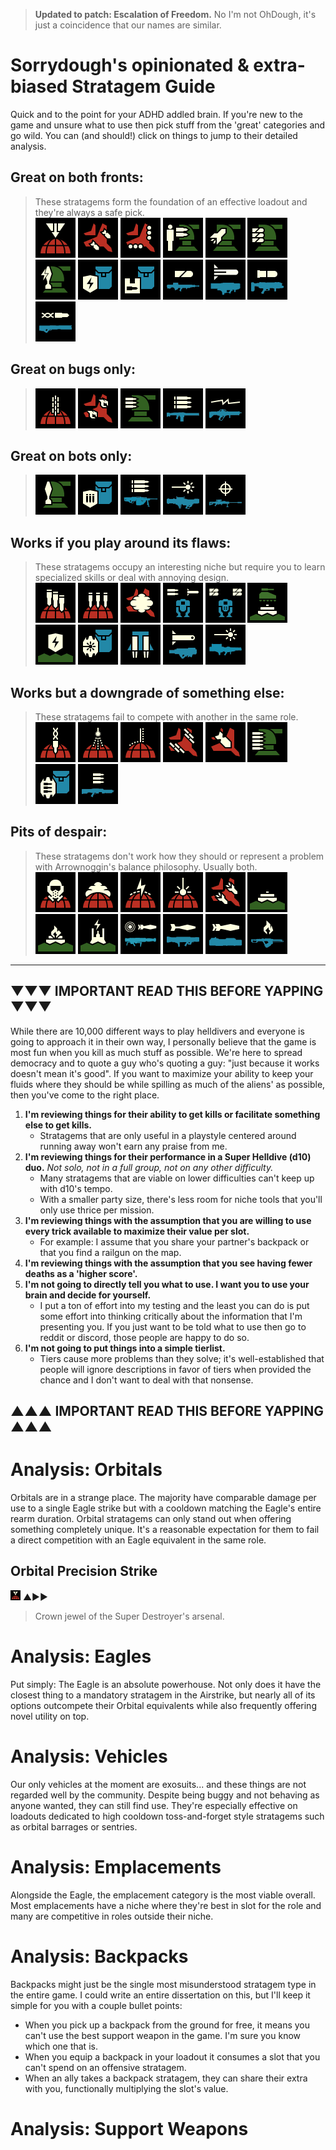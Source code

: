 >**Updated to patch: Escalation of Freedom.** No I'm not OhDough, it's just a coincidence that our names are similar.
# Sorrydough's opinionated & extra-biased Stratagem Guide

Quick and to the point for your ADHD addled brain. If you're new to the game and unsure what to use then pick stuff from the 'great' categories and go wild.
You can (and should!) click on things to jump to their detailed analysis.

## Great on both fronts:
> These stratagems form the foundation of an effective loadout and they're always a safe pick. <br>
[<img src="/images/stratagems/Orbital_Precision_Strike_Stratagem_Icon.webp" title="Orbital Precision Strike" width="64">](#orbital-precision-strike)<!---->
[<img src="/images/stratagems/Eagle_Airstrike_Stratagem_Icon.webp" title="Eagle Airstrike" width="64">](#eagle-airstrike)<!---->
[<img src="/images/stratagems/Eagle_Cluster_Bomb_Stratagem_Icon.webp" title="Eagle Cluster Bomb" width="64">](#eagle-cluster-bomb)<!---->
[<img src="/images/stratagems/HMG_Emplacement_Stratagem_Icon.webp" title="HMG Emplacement" width="64">](#hmg-emplacement)<!---->
[<img src="/images/stratagems/Rocket_Sentry_Stratagem_Icon.webp" title="Rocket Sentry" width="64">](#rocket-sentry)<!---->
[<img src="/images/stratagems/Autocannon_Sentry_Stratagem_Icon.webp" title="Autocannon Sentry" width="64">](#autocannon-sentry)<!---->
[<img src="/images/stratagems/EMS_Mortar_Sentry_Stratagem_Icon.webp" title="EMS Mortar Sentry" width="64">](#ems-mortar-sentry)<!---->
[<img src="/images/stratagems/Shield_Generator_Pack_Stratagem_Icon.webp" title="Shield Generator Pack" width="64">](#shield-generator-pack)<!---->
[<img src="/images/stratagems/Supply_Pack_Stratagem_Icon.webp" title="Supply Pack" width="64">](#supply-pack)<!---->
[<img src="/images/stratagems/Autocannon_Stratagem_Icon.webp" title="Perfectly Balanced..." width="64">](#autocannon)<!---->
[<img src="/images/stratagems/Commando_Stratagem_Icon.webp" title="...as all things should be." width="64">](#commando)<!---->
[<img src="/images/stratagems/Grenade_Launcher_Stratagem_Icon.webp" title="Grenade Launcher" width="64">](#grenade-launcher)<!---->
[<img src="/images/stratagems/Railgun_Stratagem_Icon.webp" title="Railgun" width="64">](#railgun)<!---->

## Great on bugs only:
> [<img src="/images/stratagems/Orbital_Gatling_Barrage_Stratagem_Icon.webp" title="Orbital Gatling Barrage" width="64">](#orbital-gatling-barrage)<!---->
[<img src="/images/stratagems/Eagle_Napalm_Airstrike_Stratagem_Icon.webp" title="Eagle Napalm Strike" width="64">](#eagle-napalm-strike)<!---->
[<img src="/images/stratagems/Machine_Gun_Sentry_Stratagem_Icon.webp" title="Machinegun Sentry" width="64">](#machinegun-sentry)<!---->
[<img src="/images/stratagems/Machine_Gun_Stratagem_Icon.webp" title="Machinegun" width="64">](#machinegun)<!---->
[<img src="/images/stratagems/Arc_Thrower_Stratagem_Icon.webp" title="Arc Thrower" width="64">](#arc-thrower)<!---->

## Great on bots only:
> [<img src="/images/stratagems/Mortar_Sentry_Stratagem_Icon.webp" title="Mortar Sentry" width="64">](#mortar-sentry)<!---->
[<img src="/images/stratagems/Ballistic_Shield_Backpack_Stratagem_Icon.webp" title="Ballistic Shield Backpack" width="64">](#ballistic-shield-backpack)<!---->
[<img src="/images/stratagems/Heavy_Machine_Gun_Stratagem_Icon.webp" title="Heavy Machinegun" width="64">](#heavy-machinegun)<!---->
[<img src="/images/stratagems/Laser_Cannon_Stratagem_Icon.webp" title="Laser Cannon" width="64">](#laser-cannon)<!---->
[<img src="/images/stratagems/Anti-Materiel_Rifle_Stratagem_Icon.webp" title="Anti-Materiel Rifle" width="64">](#anti-materiel-rifle)<!---->

## Works if you play around its flaws:
> These stratagems occupy an interesting niche but require you to learn specialized skills or deal with annoying design. <br>
[<img src="/images/stratagems/Orbital_380mm_HE_Barrage_Stratagem_Icon.webp" title="Orbital 380mm Barrage" width="64">](#orbial-380mm-barrage)<!---->
[<img src="/images/stratagems/Orbital_120mm_HE_Barrage_Stratagem_Icon.webp" title="Orbital 120mm Barrage" width="64">](#orbital-120mm-barrage)<!---->
[<img src="/images/stratagems/Eagle_Smoke_Strike_Stratagem_Icon.webp" title="Eagle Smoke Strike" width="64">](#eagle-smoke-strike)<!---->
[<img src="/images/stratagems/Patriot_Exosuit_Stratagem_Icon.webp" title="Patriot Exosuit" width="64">](#patriot-exosuit)<!---->
[<img src="/images/stratagems/Emancipator_Exosuit_Stratagem_Icon.webp" title="Emancipator Exosuit" width="64">](#emancipator-exosuit)<!---->
[<img src="/images/stratagems/Anti-Tank_Mines_Stratagem_Icon.webp" title="Anti-Tank Mines" width="64">](#anti-tank-mines)<!---->
[<img src="/images/stratagems/Shield_Generator_Relay_Stratagem_Icon.webp" title="Shield Generator Relay" width="64">](#shield-generator-relay)<!---->
[<img src="/images/stratagems/Guard_Dog_Rover_Stratagem_Icon.webp" title="Guard Dog Rover" width="64">](#guard-dog-rover)<!---->
[<img src="/images/stratagems/Jump_Pack_Stratagem_Icon.webp" title="Jump Pack" width="64">](#jump-pack)<!---->
[<img src="/images/stratagems/Spear_Stratagem_Icon.webp" title="Spear" width="64">](#spear)<!---->
[<img src="/images/stratagems/Quasar_Cannon_Stratagem_Icon.webp" title="Quasar Cannon" width="64">](#quasar-cannon)<!---->

## Works but a downgrade of something else:
> These stratagems fail to compete with another in the same role. <br>
[<img src="/images/stratagems/Orbital_Railcannon_Strike_Stratagem_Icon.webp" title="Orbital Railcannon Strike" width="64">](#orbital-railcannon-strike)<!---->
[<img src="/images/stratagems/Orbital_Airburst_Strike_Stratagem_Icon.webp" title="Orbital Airburst Strike" width="64">](#orbital-airburst-strike)<!---->
[<img src="/images/stratagems/Orbital_Walking_Barrage_Stratagem_Icon.webp" title="Orbital Walking Barrage" width="64">](#orbital-walking-barrage)<!---->
[<img src="/images/stratagems/Eagle_Strafing_Run_Stratagem_Icon.webp" title="Eagle Strafing Run" width="64">](#eagle-strafing-run)<!---->
[<img src="/images/stratagems/Eagle_500kg_Bomb_Stratagem_Icon.webp" title="Eagle 500kg Bomb" width="64">](#eagle-500kg-bomb)<!---->
[<img src="/images/stratagems/Gatling_Sentry_Stratagem_Icon.webp" title="Gatling Sentry" width="64">](#gatling-sentry)<!---->
[<img src="/images/stratagems/Guard_Dog_Stratagem_Icon.webp" title="Guard Dog" width="64">](#guard-dog)<!---->
[<img src="/images/stratagems/Stalwart_Stratagem_Icon.webp" title="Stalwart" width="64">](#stalwart)<!---->

## Pits of despair:
> These stratagems don't work how they should or represent a problem with Arrownoggin's balance philosophy. Usually both. <br>
[<img src="/images/stratagems/Orbital_Gas_Strike_Stratagem_Icon.webp" title="Orbital Gas Strike" width="64">](#orbital-gas-strike)<!---->
[<img src="/images/stratagems/Orbital_Smoke_Strike_Stratagem_Icon.webp" title="Orbital Smoke Strike" width="64">](#orbital-smoke-strike)<!---->
[<img src="/images/stratagems/Orbital_EMS_Strike_Stratagem_Icon.webp" title="Orbital EMS Strike" width="64">](#orbital-ems-strike)<!---->
[<img src="/images/stratagems/Orbital_Laser_Stratagem_Icon.webp" title="Orbital Laser" width="64">](#orbital-laser)<!---->
[<img src="/images/stratagems/Eagle_110mm_Rocket_Pods_Stratagem_Icon.webp" title="Eagle Rocket Pods" width="64">](#eagle-rocket-pods)<!---->
[<img src="/images/stratagems/Anti-Personnel_Minefield_Stratagem_Icon.webp" title="Anti-Helldiver Minefield" width="64">](#anti-personnel-minefield)<!---->
[<img src="/images/stratagems/Incendiary_Minefield_Stratagem_Icon.webp" title="Incendiary Minefield" width="64">](#incendiary-minefield)<!---->
[<img src="/images/stratagems/Tesla_Tower_Stratagem_Icon.webp" title="Tesla Tower" width="64">](#tesla-tower)<!---->
[<img src="/images/stratagems/Airburst_Rocket_Launcher_Stratagem_Icon.webp" title="Airburst Rocket Launcher" width="64">](#airburst-rocket-launcher)<!---->
[<img src="/images/stratagems/Recoilless_Rifle_Stratagem_Icon.webp" title="Recoilless Rifle" width="64">](#recoilless-rifle)<!---->
[<img src="/images/stratagems/Expendable_Anti-Tank_Stratagem_Icon.webp" title="Expendable Anti-Tank" width="64">](#expendable-anti-tank)<!---->
[<img src="/images/stratagems/Flamethrower_Stratagem_Icon.webp" title="Flamethrower" width="64">](#flamethrower)<!---->

---

## ▼▼▼ IMPORTANT READ THIS BEFORE YAPPING ▼▼▼
While there are 10,000 different ways to play helldivers and everyone is going to approach it in their own way, I personally believe that the game is most fun when you kill as much stuff as possible. We're here to spread democracy and to quote a guy who's quoting a guy: "just because it works doesn't mean it's good". If you want to maximize your ability to keep your fluids where they should be while spilling as much of the aliens' as possible, then you've come to the right place.

1. **I'm reviewing things for their ability to get kills or facilitate something else to get kills.**
    - Stratagems that are only useful in a playstyle centered around running away won't earn any praise from me.
2. **I'm reviewing things for their performance in a Super Helldive (d10) duo.** *Not solo, not in a full group, not on any other difficulty.*
    - Many stratagems that are viable on lower difficulties can't keep up with d10's tempo.
    - With a smaller party size, there's less room for niche tools that you'll only use thrice per mission.
3. **I'm reviewing things with the assumption that you are willing to use every trick available to maximize their value per slot.**
    - For example: I assume that you share your partner's backpack or that you find a railgun on the map.
4. **I'm reviewing things with the assumption that you see having fewer deaths as a 'higher score'.**
5. **I'm not going to directly tell you what to use. I want you to use your brain and decide for yourself.**
    - I put a ton of effort into my testing and the least you can do is put some effort into thinking critically about the information that I'm presenting you. If you just want to be told what to use then go to reddit or discord, those people are happy to do so.
6. **I'm not going to put things into a simple tierlist.**
    - Tiers cause more problems than they solve; it's well-established that people will ignore descriptions in favor of tiers when provided the chance and I don't want to deal with that nonsense.
## ▲▲▲ IMPORTANT READ THIS BEFORE YAPPING ▲▲▲


# Analysis: Orbitals
Orbitals are in a strange place. The majority have comparable damage per use to a single Eagle strike but with a cooldown matching the Eagle's entire rearm duration. Orbital stratagems can only stand out when offering something completely unique. It's a reasonable expectation for them to fail a direct competition with an Eagle equivalent in the same role.

## Orbital Precision Strike
<img src="/images/stratagems/Orbital_Precision_Strike_Stratagem_Icon.webp" title="Orbital Precision Strike" width="16"> ▲►►
> Crown jewel of the Super Destroyer's arsenal.


# Analysis: Eagles
Put simply: The Eagle is an absolute powerhouse. Not only does it have the closest thing to a mandatory stratagem in the Airstrike, but nearly all of its options outcompete their Orbital equivalents while also frequently offering novel utility on top.



# Analysis: Vehicles
Our only vehicles at the moment are exosuits... and these things are not regarded well by the community. Despite being buggy and not behaving as anyone wanted, they can still find use. They're especially effective on loadouts dedicated to high cooldown toss-and-forget style stratagems such as orbital barrages or sentries.


# Analysis: Emplacements
Alongside the Eagle, the emplacement category is the most viable overall. Most emplacements have a niche where they're best in slot for the role and many are competitive in roles outside their niche.


# Analysis: Backpacks
Backpacks might just be the single most misunderstood stratagem type in the entire game. I could write an entire dissertation on this, but I'll keep it simple for you with a couple bullet points:
- When you pick up a backpack from the ground for free, it means you can't use the best support weapon in the game. I'm sure you know which one that is.
- When you equip a backpack in your loadout it consumes a slot that you can't spend on an offensive stratagem.
- When an ally takes a backpack stratagem, they can share their extra with you, functionally multiplying the slot's value.




# Analysis: Support Weapons




